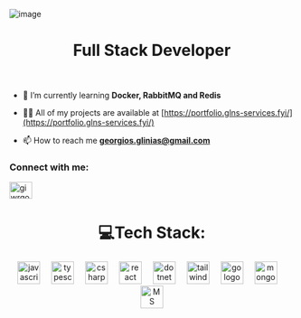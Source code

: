 ![image](https://github.com/user-attachments/assets/6f5dae2c-fdd1-4d8c-93ba-d33886be9939)<h1 align="center">Full Stack Developer</h1>

###

<br clear="both">

- 🌱 I’m currently learning **Docker, RabbitMQ and Redis**

- 👨‍💻 All of my projects are available at [https://portfolio.glns-services.fyi/](https://portfolio.glns-services.fyi/)

- 📫 How to reach me **georgios.glinias@gmail.com**

<h3 align="left">Connect with me:</h3>
<p align="left">
<a href="https://www.linkedin.com/in/giwrgos-glinias/" target="blank"><img align="center" src="https://raw.githubusercontent.com/rahuldkjain/github-profile-readme-generator/master/src/images/icons/Social/linked-in-alt.svg" alt="giwrgos glinias" height="30" width="40" /></a>
</p>

###

<h1 align="center">💻Tech Stack:</h1>

###

<div align="center">
  <img src="https://cdn.jsdelivr.net/gh/devicons/devicon/icons/javascript/javascript-original.svg" height="40" alt="javascript logo"  />
  <img width="12" />
  <img src="https://cdn.jsdelivr.net/gh/devicons/devicon/icons/typescript/typescript-original.svg" height="40" alt="typescript logo"  />
  <img width="12" />
  <img src="https://iconape.com/wp-content/png_logo_vector/c-sharp-c-logo.png" height="40" alt="csharp logo"  />
  <img width="12" />
  <img src="https://cdn.jsdelivr.net/gh/devicons/devicon/icons/react/react-original.svg" height="40" alt="react logo"  />
  <img width="12" />
  <img src="https://upload.wikimedia.org/wikipedia/commons/7/7d/Microsoft_.NET_logo.svg" height="40" alt="dotnet logo"  />
  <img width="12" />
  <img src="https://cdn.simpleicons.org/tailwindcss/06B6D4" height="40" alt="tailwindcss logo"  />
  <img width="12" />
  <img src="https://cdn.jsdelivr.net/gh/devicons/devicon/icons/go/go-original.svg" height="40" alt="go logo"  />
  <img width="12" />
  <img src="https://cdn.jsdelivr.net/gh/devicons/devicon/icons/mongodb/mongodb-original.svg" height="40" alt="mongodb logo"  />
  <img width="12" />
  <img src="https://storage.subs.noventiq.com/public/images/market_setting/logotype/53583/SQL1.png" height="40" alt="MS SQL Server logo"  />
</div>

###


